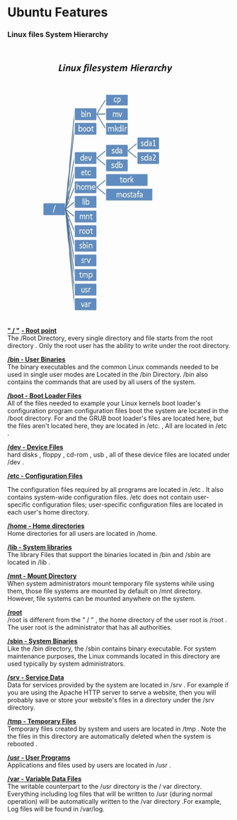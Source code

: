 # Ubuntu Features

### Linux files System Hierarchy

![FileSystem](https://github.com/bassammannaa/Ubuntu-Training/blob/master/Ubuntu%20Features/FileSystem.png)


<u>**" / "**</u> <u>**- Root point**</u><BR/>
The /Root Directory, every single directory and file starts from the root directory .
Only the root user has the ability to write under the root directory.



**<u>/bin - User Binaries</u>**<BR/>
The binary executables and the common Linux commands needed to be used in single
user modes are Located in the /bin Directory. /bin also contains the commands that
are used by all users of the system.



**<u>/boot - Boot Loader Files</u>**<BR/>
All of the files needed to example your Linux kernels boot loader's configuration program configuration files boot the system are located in the /boot directory. For and the GRUB boot loader's files are located here, but the files aren't located here, they are located in /etc. , All are located in /etc .



**<u>/dev - Device Files</u>**<BR/>
hard disks , floppy , cd-rom , usb , all of these device files are located under /dev .



**<u>/etc - Configuration Files</u>**<BR/>

The configuration files required by all programs are located in /etc . It also contains
system-wide configuration files. /etc does not contain user-specific configuration
files; user-specific configuration files are located in each user's home directory.



**<u>/home - Home directories</u>**<BR/>
Home directories for all users are located in /home.



**<u>/lib - System libraries</u>**<BR/>
The library Files that support the binaries located in /bin and /sbin are located in /lib .



**<u>/mnt - Mount Directory</u>**<BR/>
When system administrators mount temporary file systems while using them, those
file systems are mounted by default on /mnt directory. However, file systems can be
mounted anywhere on the system.



**<u>/root</u>**<BR/>
/root is different from the " / " , the home directory of the user root is /root . The user
root is the administrator that has all authorities.



**<u>/sbin - System Binaries</u>**<BR/>
Like the /bin directory, the /sbin contains binary executable. For system maintenance
purposes, the Linux commands located in this directory are used typically by system
administrators.



**<u>/srv - Service Data</u>**<BR/>
Data for services provided by the system are located in /srv . For example if you are
using the Apache HTTP server to serve a website, then you will probably save or
store your website's files in a directory under the /srv directory.



**<u>/tmp - Temporary Files</u>**<BR/>
Temporary files created by system and users are located in /tmp . Note the the files in
this directory are automatically deleted when the system is rebooted .



**<u>/usr - User Programs</u>**<BR/>
Applications and files used by users are located in /usr .



**<u>/var - Variable Data Files</u>**<BR/>
The writable counterpart to the /usr directory is the / var directory. Everything
including log files that will be written to /usr (during normal operation) will be
automatically written to the /var directory .For example, Log files will be found in
/var/log.


